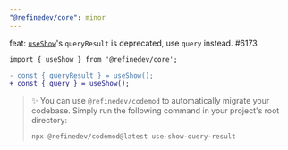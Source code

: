 ```yaml
---
"@refinedev/core": minor
---
```


feat: [`useShow`](https://refine.dev/docs/data/hooks/use-show/)'s `queryResult` is deprecated, use `query` instead. #6173

```diff
import { useShow } from '@refinedev/core';

- const { queryResult } = useShow();
+ const { query } = useShow();
```

> ✨ You can use `@refinedev/codemod` to automatically migrate your codebase. Simply run the following command in your project's root directory:
>
> ```bash
> npx @refinedev/codemod@latest use-show-query-result
> ```
